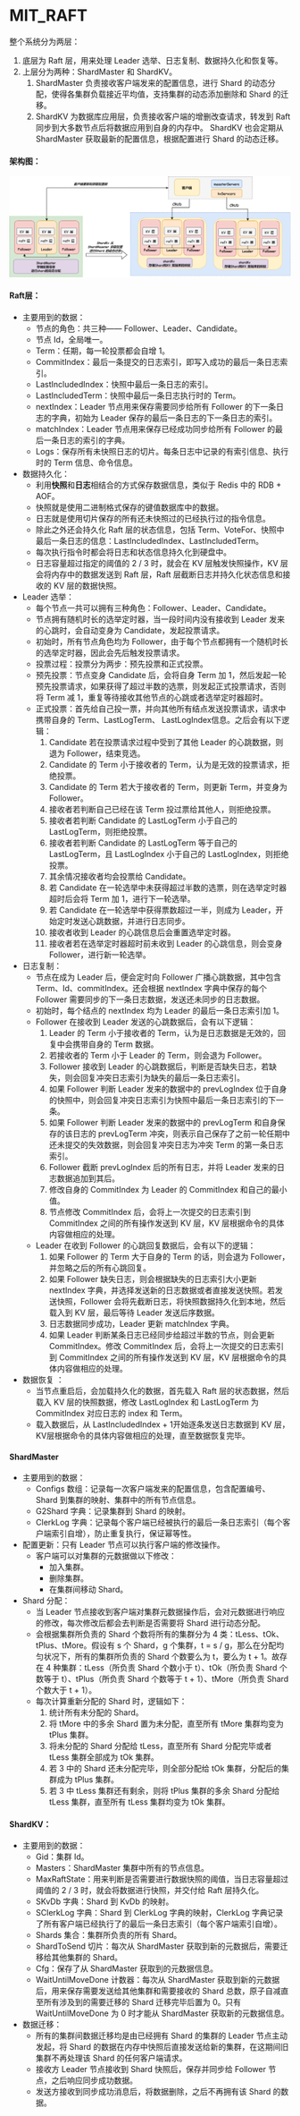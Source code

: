 # MIT_RAFT

整个系统分为两层：

1. 底层为 Raft 层，用来处理 Leader 选举、日志复制、数据持久化和恢复等。
2. 上层分为两种：ShardMaster 和 ShardKV。
   1. ShardMaster 负责接收客户端发来的配置信息，进行 Shard 的动态分配，使得各集群负载接近平均值，支持集群的动态添加删除和 Shard 的迁移。
   2. ShardKV 为数据库应用层，负责接收客户端的增删改查请求，转发到 Raft 同步到大多数节点后将数据应用到自身的内存中。 ShardKV 也会定期从 ShardMaster 获取最新的配置信息，根据配置进行 Shard 的动态迁移。

#### 架构图：

![image-20210322224523346](README.assets/image-20210322224523346.png)

#### Raft层：

- 主要用到的数据：
  - 节点的角色：共三种—— Follower、Leader、Candidate。
  - 节点 Id，全局唯一。
  - Term：任期，每一轮投票都会自增 1。
  - CommitIndex：最后一条提交的日志索引，即写入成功的最后一条日志索引。
  - LastIncludedIndex：快照中最后一条日志的索引。
  - LastIncludedTerm：快照中最后一条日志执行时的 Term。
  - nextIndex：Leader 节点用来保存需要同步给所有 Follower 的下一条日志的字典，初始为 Leader 保存的最后一条日志的下一条日志的索引。
  - matchIndex：Leader 节点用来保存已经成功同步给所有 Follower 的最后一条日志的索引的字典。
  - Logs：保存所有未快照日志的切片。每条日志中记录的有索引信息、执行时的 Term 信息、命令信息。
- 数据持久化：
  - 利用**快照**和**日志**相结合的方式保存数据信息，类似于 Redis 中的 RDB + AOF。
  - 快照就是使用二进制格式保存的键值数据库中的数据。
  - 日志就是使用切片保存的所有还未快照过的已经执行过的指令信息。
  - 除此之外还会持久化 Raft 层的状态信息，包括 Term、VoteFor、快照中最后一条日志的信息：LastIncludedIndex、LastIncludedTerm。
  - 每次执行指令时都会将日志和状态信息持久化到硬盘中。
  - 日志容量超过指定的阈值的 2 / 3 时，就会在 KV 层触发快照操作，KV 层会将内存中的数据发送到 Raft 层，Raft 层截断日志并持久化状态信息和接收的 KV 层的数据快照。
- Leader 选举：
  - 每个节点一共可以拥有三种角色：Follower、Leader、Candidate。
  - 节点拥有随机时长的选举定时器，当一段时间内没有接收到 Leader 发来的心跳时，会自动变身为 Candidate，发起投票请求。
  - 初始时，所有节点角色均为 Follower，由于每个节点都拥有一个随机时长的选举定时器，因此会先后触发投票请求。
  - 投票过程：投票分为两步：预先投票和正式投票。
  - 预先投票：节点变身 Candidate 后，会将自身 Term 加 1，然后发起一轮预先投票请求，如果获得了超过半数的选票，则发起正式投票请求，否则将 Term 减 1，重复等待接收其他节点的心跳或者选举定时器超时。
  - 正式投票：首先给自己投一票，并向其他所有结点发送投票请求，请求中携带自身的 Term、LastLogTerm、 LastLogIndex信息。之后会有以下逻辑：
    1. Candidate 若在投票请求过程中受到了其他 Leader 的心跳数据，则退为 Follower，结束竞选。
    2. Candidate 的 Term 小于接收者的 Term，认为是无效的投票请求，拒绝投票。
    3. Candidate 的 Term 若大于接收者的 Term，则更新 Term，并变身为 Follower。
    4. 接收者若判断自己已经在该 Term 投过票给其他人，则拒绝投票。
    5. 接收者若判断 Candidate 的 LastLogTerm 小于自己的 LastLogTerm，则拒绝投票。
    6. 接收者若判断 Candidate 的 LastLogTerm 等于自己的 LastLogTerm，且 LastLogIndex 小于自己的 LastLogIndex，则拒绝投票。
    7. 其余情况接收者均会投票给 Candidate。
    8. 若 Candidate 在一轮选举中未获得超过半数的选票，则在选举定时器超时后会将 Term 加 1，进行下一轮选举。
    9. 若 Candidate 在一轮选举中获得票数超过一半，则成为 Leader，开始定时发送心跳数据，并进行日志同步。
    10. 接收者收到 Leader 的心跳信息后会重置选举定时器。
    11. 接收者若在选举定时器超时前未收到 Leader 的心跳信息，则会变身 Follower，进行新一轮选举。
- 日志复制：
  - 节点在成为 Leader 后，便会定时向 Follower 广播心跳数据，其中包含 Term、Id、commitIndex。还会根据 nextIndex 字典中保存的每个 Follower 需要同步的下一条日志数据，发送还未同步的日志数据。
  - 初始时，每个结点的 nextIndex 均为 Leader 的最后一条日志索引加 1。
  - Follower 在接收到 Leader 发送的心跳数据后，会有以下逻辑：
    1. Leader 的 Term 小于接收者的 Term，认为是日志数据是无效的，回复中会携带自身的 Term 数据。
    2. 若接收者的 Term 小于 Leader 的 Term，则会退为 Follower。
    3. Follower 接收到 Leader 的心跳数据后，判断是否缺失日志，若缺失，则会回复冲突日志索引为缺失的最后一条日志索引。
    4. 如果 Follower 判断 Leader 发来的数据中的 prevLogIndex 位于自身的快照中，则会回复冲突日志索引为快照中最后一条日志索引的下一条。
    5. 如果 Follower 判断 Leader 发来的数据中的 prevLogTerm 和自身保存的该日志的 prevLogTerm 冲突，则表示自己保存了之前一轮任期中还未提交的失效数据，则会回复冲突日志为冲突 Term 的第一条日志索引。
    6. Follower 截断 prevLogIndex 后的所有日志，并将 Leader 发来的日志数据追加到其后。
    7. 修改自身的 CommitIndex 为 Leader 的 CommitIndex 和自己的最小值。
    8. 节点修改 CommitIndex 后，会将上一次提交的日志索引到 CommitIndex 之间的所有操作发送到 KV 层，KV 层根据命令的具体内容做相应的处理。
  - Leader 在收到 Follower 的心跳回复数据后，会有以下的逻辑：
    1. 如果 Follower 的 Term 大于自身的 Term 的话，则会退为 Follower，并忽略之后的所有心跳回复。
    2. 如果 Follower 缺失日志，则会根据缺失的日志索引大小更新 nextIndex 字典，并选择发送新的日志数据或者直接发送快照。若发送快照，Follower 会将先截断日志，将快照数据持久化到本地，然后载入到 KV 层，最后等待 Leader 发送后序数据。
    3. 日志数据同步成功，Leader 更新 matchIndex 字典。
    4. 如果 Leader 判断某条日志已经同步给超过半数的节点，则会更新 CommitIndex。修改 CommitIndex 后，会将上一次提交的日志索引到 CommitIndex 之间的所有操作发送到 KV 层，KV 层根据命令的具体内容做相应的处理。
- 数据恢复 ：
  - 当节点重启后，会加载持久化的数据，首先载入 Raft 层的状态数据，然后载入 KV 层的快照数据，修改 LastLogIndex 和 LastLogTerm 为 CommitIndex 对应日志的 index 和 Term。
  - 载入数据后，从 LastIncludedIndex + 1开始逐条发送日志数据到 KV 层，KV层根据命令的具体内容做相应的处理，直至数据恢复完毕。

#### ShardMaster

- 主要用到的数据：
  - Configs 数组：记录每一次客户端发来的配置信息，包含配置编号、Shard 到集群的映射、集群中的所有节点信息。
  - G2Shard 字典：记录集群到 Shard 的映射。
  - ClerkLog 字典：记录每个客户端已经被执行的最后一条日志索引（每个客户端索引自增），防止重复执行，保证幂等性。
- 配置更新：只有 Leader 节点可以执行客户端的修改操作。
  - 客户端可以对集群的元数据做以下修改：
    - 加入集群。
    - 删除集群。
    - 在集群间移动 Shard。
- Shard 分配：
  - 当 Leader 节点接收到客户端对集群元数据操作后，会对元数据进行响应的修改，每次修改后都会去判断是否需要将 Shard 进行动态分配。
  - 会根据集群所负责的 Shard 个数将所有的集群分为 4 类：tLess、tOk、tPlus、tMore。假设有 s 个 Shard，g 个集群，t = s / g，那么在分配均匀状况下，所有的集群所负责的 Shard 个数要么为 t，要么为 t + 1。故存在 4 种集群：tLess（所负责 Shard 个数小于 t）、tOk（所负责 Shard 个数等于 t）、tPlus（所负责 Shard 个数等于 t + 1）、tMore（所负责 Shard 个数大于 t + 1）。
  - 每次计算重新分配的 Shard 时，逻辑如下：
    1. 统计所有未分配的 Shard。
    2. 将 tMore 中的多余 Shard 置为未分配，直至所有 tMore 集群均变为 tPlus 集群。
    3. 将未分配的 Shard 分配给 tLess，直至所有 Shard 分配完毕或者 tLess 集群全部成为 tOk 集群。
    4. 若 3 中的 Shard 还未分配完毕，则全部分配给 tOk 集群，分配后的集群成为 tPlus 集群。
    5. 若 3 中 tLess 集群还有剩余，则将 tPlus 集群的多余 Shard 分配给 tLess 集群，直至所有 tLess 集群均变为 tOk 集群。

#### ShardKV：

- 主要用到的数据：
  - Gid：集群 Id。
  - Masters：ShardMaster 集群中所有的节点信息。
  - MaxRaftState：用来判断是否需要进行数据快照的阈值，当日志容量超过阈值的 2 / 3 时，就会将数据进行快照，并交付给 Raft 层持久化。
  - SKvDb 字典：Shard 到 KvDb 的映射。
  - SClerkLog 字典：Shard 到 ClerkLog 字典的映射，ClerkLog 字典记录了所有客户端已经执行了的最后一条日志索引（每个客户端索引自增）。
  - Shards 集合：集群所负责的所有 Shard。
  - ShardToSend 切片：每次从 ShardMaster 获取到新的元数据后，需要迁移给其他集群的 Shard。
  - Cfg：保存了从 ShardMaster 获取到的元数据信息。
  - WaitUntilMoveDone 计数器：每次从 ShardMaster 获取到新的元数据后，用来保存需要发送给其他集群和需要接收的 Shard 总数，原子自减直至所有涉及到的需要迁移的 Shard 迁移完毕后置为 0。只有 WaitUntilMoveDone 为 0 时才能从 ShardMaster 获取新的元数据信息。
- 数据迁移：
  - 所有的集群间数据迁移均是由已经拥有 Shard 的集群的 Leader 节点主动发起，将 Shard 的数据在内存中快照后直接发送给新的集群，在这期间旧集群不再处理该 Shard 的任何客户端请求。
  - 接收方 Leader 节点接收到 Shard 快照后，保存并同步给 Follower 节点，之后响应同步成功数据。
  - 发送方接收到同步成功消息后，将数据删除，之后不再拥有该 Shard 的数据。